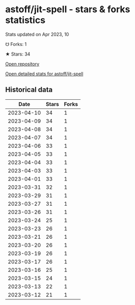 # astoff/jit-spell - stars & forks statistics

Stats updated on Apr 2023, 10

☋ Forks: 1

★ Stars: 34

[Open repository](https://github.com/astoff/jit-spell)

[Open detailed stats for astoff/jit-spell](https://reviewgithub.com/rep/astoff/jit-spell)

## Historical data
| Date | Stars | Forks |
|------|-------|-------|
| 2023-04-10 | 34 | 1 | 
| 2023-04-09 | 34 | 1 | 
| 2023-04-08 | 34 | 1 | 
| 2023-04-07 | 34 | 1 | 
| 2023-04-06 | 33 | 1 | 
| 2023-04-05 | 33 | 1 | 
| 2023-04-04 | 33 | 1 | 
| 2023-04-03 | 33 | 1 | 
| 2023-04-01 | 33 | 1 | 
| 2023-03-31 | 32 | 1 | 
| 2023-03-29 | 31 | 1 | 
| 2023-03-27 | 31 | 1 | 
| 2023-03-26 | 31 | 1 | 
| 2023-03-24 | 25 | 1 | 
| 2023-03-23 | 26 | 1 | 
| 2023-03-21 | 26 | 1 | 
| 2023-03-20 | 26 | 1 | 
| 2023-03-19 | 26 | 1 | 
| 2023-03-17 | 26 | 1 | 
| 2023-03-16 | 25 | 1 | 
| 2023-03-15 | 24 | 1 | 
| 2023-03-13 | 22 | 1 | 
| 2023-03-12 | 21 | 1 | 

